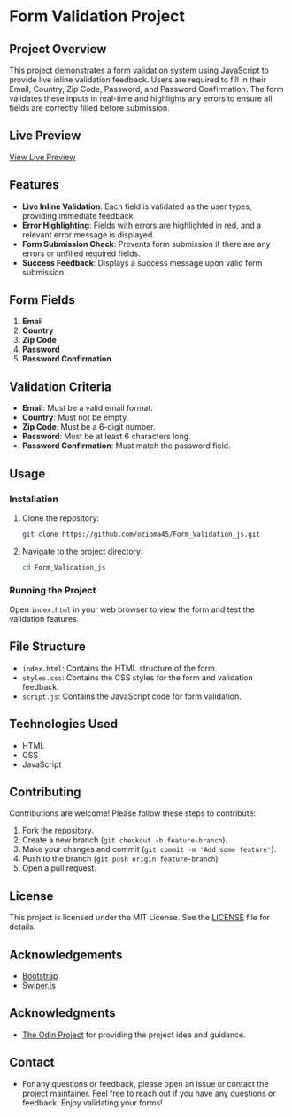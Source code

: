 # Form Validation Project

## Project Overview

This project demonstrates a form validation system using JavaScript to provide live inline validation feedback. Users are required to fill in their Email, Country, Zip Code, Password, and Password Confirmation. The form validates these inputs in real-time and highlights any errors to ensure all fields are correctly filled before submission.

## Live Preview

[View Live Preview](https://ozioma45.github.io/Form_Validation_js/)

## Features

- **Live Inline Validation**: Each field is validated as the user types, providing immediate feedback.
- **Error Highlighting**: Fields with errors are highlighted in red, and a relevant error message is displayed.
- **Form Submission Check**: Prevents form submission if there are any errors or unfilled required fields.
- **Success Feedback**: Displays a success message upon valid form submission.

## Form Fields

1. **Email**
2. **Country**
3. **Zip Code**
4. **Password**
5. **Password Confirmation**

## Validation Criteria

- **Email**: Must be a valid email format.
- **Country**: Must not be empty.
- **Zip Code**: Must be a 6-digit number.
- **Password**: Must be at least 6 characters long.
- **Password Confirmation**: Must match the password field.

## Usage

### Installation

1. Clone the repository:
   ```sh
   git clone https://github.com/ozioma45/Form_Validation_js.git
   ```
2. Navigate to the project directory:
   ```sh
   cd Form_Validation_js
   ```

### Running the Project

Open `index.html` in your web browser to view the form and test the validation features.

## File Structure

- `index.html`: Contains the HTML structure of the form.
- `styles.css`: Contains the CSS styles for the form and validation feedback.
- `script.js`: Contains the JavaScript code for form validation.

## Technologies Used

- HTML
- CSS
- JavaScript

## Contributing

Contributions are welcome! Please follow these steps to contribute:

1. Fork the repository.
2. Create a new branch (`git checkout -b feature-branch`).
3. Make your changes and commit (`git commit -m 'Add some feature'`).
4. Push to the branch (`git push origin feature-branch`).
5. Open a pull request.

## License

This project is licensed under the MIT License. See the [LICENSE](LICENSE) file for details.

## Acknowledgements

- [Bootstrap](https://getbootstrap.com/)
- [Swiper.js](https://swiperjs.com/)

## Acknowledgments

- [The Odin Project](https://www.theodinproject.com) for providing the project idea and guidance.

## Contact

- For any questions or feedback, please open an issue or contact the project maintainer. Feel free to reach out if you have any questions or feedback. Enjoy validating your forms!
